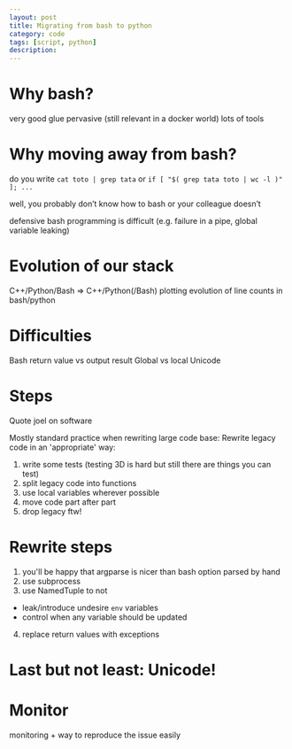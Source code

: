 ```yaml
---
layout: post
title: Migrating from bash to python
category: code
tags: [script, python]
description: 
---
```


# Why bash?

very good glue
pervasive (still relevant in a docker world)
lots of tools

# Why moving away from bash?

do you write `cat toto | grep tata`
or `if [ "$( grep tata toto | wc -l )" ]; ...`

well, you probably don’t know how to bash or your colleague doesn’t

defensive bash programming is difficult (e.g. failure in a pipe, global variable leaking)


# Evolution of our stack

C++/Python/Bash => C++/Python(/Bash)
plotting evolution of line counts in bash/python


# Difficulties

Bash return value vs output result
Global vs local
Unicode

# Steps

Quote joel on software

Mostly standard practice when rewriting large code base:
Rewrite legacy code in an 'appropriate' way:

1. write some tests (testing 3D is hard but still there are things you can test)
2. split legacy code into functions
3. use local variables wherever possible
4. move code part after part 
5. drop legacy ftw!

# Rewrite steps

1. you'll be happy that argparse is nicer than bash option parsed by hand
2. use subprocess
3. use NamedTuple to not
* leak/introduce undesire  `env` variables
* control when any variable should be updated
4. replace return values with exceptions


# Last but not least: Unicode!


# Monitor

monitoring + way to reproduce the issue easily
